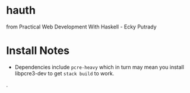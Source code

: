 # hauth
from Practical Web Development With Haskell - Ecky Putrady

# Install Notes
- Dependencies include `pcre-heavy` which in turn may mean you install libpcre3-dev to get `stack build` to work.

.

